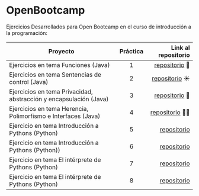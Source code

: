 # OpenBootcamp


Ejercicios Desarrollados para Open Bootcamp en el curso de introducción a la programación:

| Proyecto | Práctica | Link al repositorio |
| ------------- |:-------------:| -----:|
|Ejercicios en tema Funciones (Java)|1|[repositorio](https://github.com/Daniel-Valente/OpenBootcamp/tree/main/IntroduccionJava/src/EjerciciosTema3) 🚗
|Ejercicios en tema Sentencias de control (Java)|2|[repositorio](https://github.com/Daniel-Valente/OpenBootcamp/tree/main/IntroduccionJava/src/EjerciciosTema4) ☀
|Ejercicios en tema Privacidad, abstracción y encapsulación (Java)|3|[repositorio](https://github.com/Daniel-Valente/OpenBootcamp/tree/main/IntroduccionJava/src/EjerciciosTema8) 🤵
|Ejercicios en tema Herencia, Polimorfismo e Interfaces (Java)|4|[repositorio](https://github.com/Daniel-Valente/OpenBootcamp/tree/main/IntroduccionJava/src/EjerciciosTema9) 👨‍🏭
|Ejercicio en tema Introducción a Pythons (Python)|5|[repositorio](https://github.com/Daniel-Valente/OpenBootcamp/blob/main/Python/Ejercicio%201%20Tema%201.png) 
|Ejercicio en tema Introducción a Pythons (Python))|6|[repositorio](https://github.com/Daniel-Valente/OpenBootcamp/blob/main/Python/Ejercicio%201%20Tema%202.png) 
|Ejercicio en tema El intérprete de Pythons (Python)|7|[repositorio](https://github.com/Daniel-Valente/OpenBootcamp/blob/main/Python/Ejercicio%202%20Tema%201.png) 
|Ejercicio en tema El intérprete de Pythons (Python)|8|[repositorio](https://github.com/Daniel-Valente/OpenBootcamp/blob/main/Python/Ejercicio%202%20Tema%201.png) 

